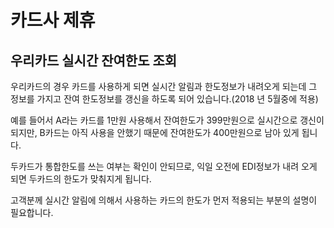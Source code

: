 # 카드사 제휴

## 우리카드 실시간 잔여한도 조회 <a id="1"></a>

우리카드의 경우 카드를 사용하게 되면 실시간 알림과 한도정보가 내려오게 되는데 그 정보를 가지고 잔여 한도정보를 갱신을 하도록 되어 있습니다.\(2018 년 5월중에 적용\)

예를 들어서 A라는 카드를 1만원 사용해서 잔여한도가 399만원으로 실시간으로 갱신이 되지만, B카드는 아직 사용을 안했기 때문에 잔여한도가 400만원으로 남아 있게 됩니다.

두카드가 통합한도를 쓰는 여부는 확인이 안되므로, 익일 오전에 EDI정보가 내려 오게 되면 두카드의 한도가 맞춰지게 됩니다.

고객분께 실시간 알림에 의해서 사용하는 카드의 한도가 먼저 적용되는 부분의 설명이 필요합니다.



